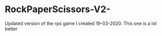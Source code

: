 # RockPaperScissors-V2-

Updated version of the rps game I created 19-03-2020. This one is a lot better
